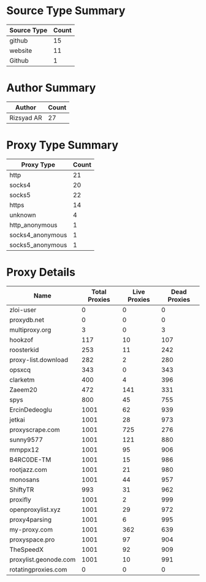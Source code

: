 # Source Type Summary

| Source Type | Count |
|-------------|-------|
| github | 15 |
| website | 11 |
| Github | 1 |


# Author Summary

| Author | Count |
|--------|-------|
| Rizsyad AR | 27 |


# Proxy Type Summary

| Proxy Type | Count |
|------------|-------|
| http | 21 |
| socks4 | 20 |
| socks5 | 22 |
| https | 14 |
| unknown | 4 |
| http_anonymous | 1 |
| socks4_anonymous | 1 |
| socks5_anonymous | 1 |


# Proxy Details

| Name | Total Proxies | Live Proxies | Dead Proxies |
|------|---------------|--------------|---------------|
| zloi-user | 0 | 0 | 0 |
| proxydb.net | 0 | 0 | 0 |
| multiproxy.org | 3 | 0 | 3 |
| hookzof | 117 | 10 | 107 |
| roosterkid | 253 | 11 | 242 |
| proxy-list.download | 282 | 2 | 280 |
| opsxcq | 343 | 0 | 343 |
| clarketm | 400 | 4 | 396 |
| Zaeem20 | 472 | 141 | 331 |
| spys | 800 | 45 | 755 |
| ErcinDedeoglu | 1001 | 62 | 939 |
| jetkai | 1001 | 28 | 973 |
| proxyscrape.com | 1001 | 725 | 276 |
| sunny9577 | 1001 | 121 | 880 |
| mmppx12 | 1001 | 95 | 906 |
| B4RC0DE-TM | 1001 | 15 | 986 |
| rootjazz.com | 1001 | 21 | 980 |
| monosans | 1001 | 44 | 957 |
| ShiftyTR | 993 | 31 | 962 |
| proxifly | 1001 | 2 | 999 |
| openproxylist.xyz | 1001 | 29 | 972 |
| proxy4parsing | 1001 | 6 | 995 |
| my-proxy.com | 1001 | 362 | 639 |
| proxyspace.pro | 1001 | 97 | 904 |
| TheSpeedX | 1001 | 92 | 909 |
| proxylist.geonode.com | 1001 | 10 | 991 |
| rotatingproxies.com | 0 | 0 | 0 |
